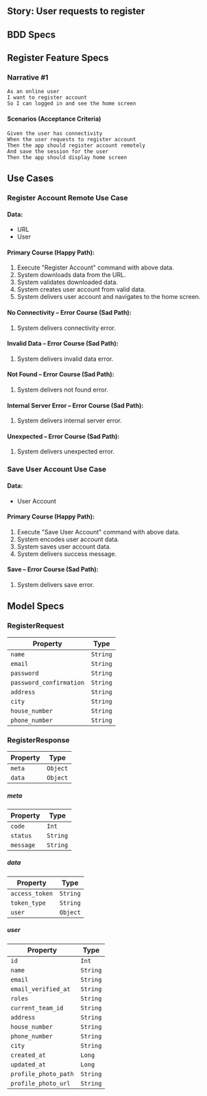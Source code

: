 ## Story: User requests to register

## BDD Specs

## Register Feature Specs

### Narrative #1

```
As an online user
I want to register account
So I can logged in and see the home screen 
```

#### Scenarios (Acceptance Criteria)

```
Given the user has connectivity
When the user requests to register account
Then the app should register account remotely
And save the session for the user
Then the app should display home screen
```

## Use Cases

### Register Account Remote Use Case

#### Data:
- URL
- User

#### Primary Course (Happy Path):
1. Execute "Register Account" command with above data.
2. System downloads data from the URL.
3. System validates downloaded data.
4. System creates user account from valid data.
5. System delivers user account and navigates to the home screen.

#### No Connectivity – Error Course (Sad Path):
1. System delivers connectivity error.

#### Invalid Data – Error Course (Sad Path):
1. System delivers invalid data error.

#### Not Found – Error Course (Sad Path):
1. System delivers not found error.

#### Internal Server Error – Error Course (Sad Path):
1. System delivers internal server error.

#### Unexpected – Error Course (Sad Path):
1. System delivers unexpected error.

### Save User Account Use Case

#### Data:
- User Account

#### Primary Course (Happy Path):
1. Execute "Save User Account" command with above data.
2. System encodes user account data.
3. System saves user account data.
4. System delivers success message.

#### Save – Error Course (Sad Path):
1. System delivers save error.

## Model Specs

### RegisterRequest

| Property                | Type     |
|-------------------------|----------|
| `name`                  | `String` |
| `email`                 | `String` |
| `password`              | `String` |
| `password_confirmation` | `String` |
| `address`               | `String` |
| `city`                  | `String` |
| `house_number`          | `String` |
| `phone_number`          | `String` |

### RegisterResponse

| Property   | Type     |
|------------|----------|
| `meta`     | `Object` |
| `data`     | `Object` |

##### meta
| Property       | Type     |
|----------------|----------|
| `code`         | `Int`    |
| `status`       | `String` |
| `message`      | `String` |

##### data
| Property       | Type     |
|----------------|----------|
| `access_token` | `String` |
| `token_type`   | `String` |
| `user`         | `Object` |

##### user
| Property            | Type     |
|---------------------|----------|
| `id`                | `Int`    |
| `name`              | `String` |
| `email`             | `String` |
| `email_verified_at` | `String` |
| `roles`             | `String` |
| `current_team_id`   | `String` | 
| `address`           | `String` |
| `house_number`      | `String` |
| `phone_number`      | `String` |
| `city`              | `String` |
| `created_at`        | `Long`   |
| `updated_at`        | `Long`   |
| `profile_photo_path`| `String` |
| `profile_photo_url` | `String` |
